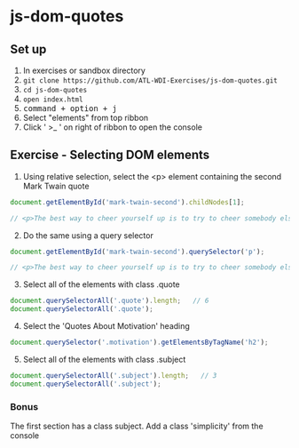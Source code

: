 # js-dom-quotes
## Set up

1. In exercises or sandbox directory
2. `git clone https://github.com/ATL-WDI-Exercises/js-dom-quotes.git`
3. `cd js-dom-quotes`
4. `open index.html`
5. <kbd>command + option + j</kbd>
6. Select "elements" from top ribbon
7. Click ' >_ ' on right of ribbon to open the console

## Exercise - Selecting DOM elements

1. Using relative selection, select the &lt;p&gt; element containing the second Mark Twain quote

```javascript
document.getElementById('mark-twain-second').childNodes[1];

// <p>​The best way to cheer yourself up is to try to cheer somebody else up.​</p>​
```

2. Do the same using a query selector

```javascript
document.getElementById('mark-twain-second').querySelector('p');

// <p>​The best way to cheer yourself up is to try to cheer somebody else up.​</p>​
```

3. Select all of the elements with class .quote
```javascript
document.querySelectorAll('.quote').length;   // 6
document.querySelectorAll('.quote');
```

4. Select the 'Quotes About Motivation' heading

```javascript
document.querySelector('.motivation').getElementsByTagName('h2');
```

5. Select all of the elements with class .subject

```javascript
document.querySelectorAll('.subject').length;   // 3
document.querySelectorAll('.subject');
```

### Bonus
The first section has a class subject. Add a class 'simplicity' from the console
